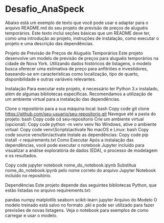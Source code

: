 # Desafio_AnaSpeck
 Abaixo está um exemplo de texto que você pode usar e adaptar para o arquivo README.md do seu projeto de previsão de preços de aluguéis temporários. Este texto inclui seções básicas que um README deve ter, como uma introdução ao projeto, instruções de instalação, como executar o projeto e uma descrição das dependências.

Projeto de Previsão de Preços de Aluguéis Temporários
Este projeto desenvolve um modelo de previsão de preços para aluguéis temporários na cidade de Nova York. Utilizando dados históricos de listagens, o modelo busca oferecer uma estimativa de preço para anfitriões e investidores, baseando-se em características como localização, tipo de quarto, disponibilidade e outras variáveis relevantes.

Instalação
Para executar este projeto, é necessário ter Python 3.x instalado, além de algumas bibliotecas específicas. Recomendamos a utilização de um ambiente virtual para a instalação das dependências.

Clone o repositório para a sua máquina local:
bash
Copy code
git clone https://github.com/seu-usuario/seu-repositorio.git
Navegue até a pasta do projeto:
bash
Copy code
cd seu-repositorio
Crie um ambiente virtual (opcional):
Copy code
python -m venv venv
No Windows, ative o ambiente virtual:
Copy code
venv\Scripts\activate
No macOS e Linux:
bash
Copy code
source venv/bin/activate
Instale as dependências:
Copy code
pip install -r requirements.txt
Como Executar
Após a instalação das dependências, você pode executar o notebook Jupyter incluído para visualizar a análise exploratória de dados (EDA), o processo de modelagem e os resultados.

Copy code
jupyter notebook nome_do_notebook.ipynb
Substitua nome_do_notebook.ipynb pelo nome correto do arquivo Jupyter Notebook incluído no repositório.

Dependências
Este projeto depende das seguintes bibliotecas Python, que estão listadas no arquivo requirements.txt:

pandas
numpy
matplotlib
seaborn
scikit-learn
jupyter
Arquivo do Modelo
O modelo treinado está salvo no formato .pkl e pode ser utilizado para fazer previsões de novas listagens. Veja o notebook para exemplos de como carregar e usar o modelo.
